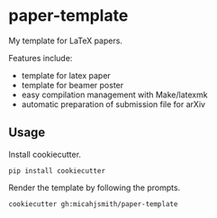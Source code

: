 # paper-template

My template for LaTeX papers.

Features include:
- template for latex paper
- template for beamer poster
- easy compilation management with Make/latexmk
- automatic preparation of submission file for arXiv

## Usage

Install cookiecutter.

```
pip install cookiecutter
```

Render the template by following the prompts.

```
cookiecutter gh:micahjsmith/paper-template
```
